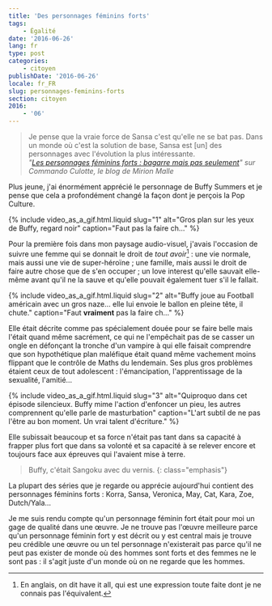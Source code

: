 ```yaml
---
title: 'Des personnages féminins forts'
tags:
    - Égalité
date: '2016-06-26'
lang: fr
type: post
categories:
    - citoyen
publishDate: '2016-06-26'
locale: fr_FR
slug: personnages-feminins-forts
section: citoyen
2016:
    - '06'
---
```


> Je pense que la vraie force de Sansa c'est qu'elle ne se bat pas. Dans un monde où c'est la solution de base, Sansa est [un] des personnages avec l'évolution la plus intéressante.  
> <cite>"[Les personnages féminins forts : bagarre mais pas seulement](http://www.mirionmalle.com/2015/06/les-personnages-feminins-forts-bagarre.html)" sur Commando Culotte, le blog de Mirion Malle</cite>

Plus jeune, j'ai énormément apprécié le personnage de Buffy Summers et je pense que cela a profondément changé la façon dont je perçois la <span lang="en">Pop Culture</span>.

<!--more-->

{% include video_as_a_gif.html.liquid 
  slug="1" 
  alt="Gros plan sur les yeux de Buffy, regard noir" 
  caption="Faut pas la faire ch…" 
%}

Pour la première fois dans mon paysage audio-visuel, j'avais l'occasion de suivre une femme qui se donnait le droit de _tout avoir_[^hia] : une vie normale, mais aussi une vie de super-héroïne ; une famille, mais aussi le droit de faire autre chose que de s'en occuper ; un <span lang="en">love interest</span> qu'elle sauvait elle-même avant qu'il ne la sauve et qu'elle pouvait également tuer s'il le fallait.

{% include video_as_a_gif.html.liquid 
  slug="2" 
  alt="Buffy joue au Football américain avec un gros naze… elle lui envoie le ballon en pleine tête, il chute." 
  caption="Faut **vraiment** pas la faire ch…" 
%}

Elle était décrite comme pas spécialement douée pour se faire belle mais l'était quand même sacrément, ce qui ne l'empêchait pas de se casser un ongle en défonçant la tronche d'un vampire à qui elle faisait comprendre que son hypothétique plan maléfique était quand même vachement moins flippant que le contrôle de Maths du lendemain. Ses plus gros problèmes étaient ceux de tout adolescent : l'émancipation, l'apprentissage de la sexualité, l'amitié…

{% include video_as_a_gif.html.liquid 
  slug="3" 
  alt="Quiproquo dans cet épisode silencieux. Buffy mime l'action d'enfoncer un pieu, les autres comprennent qu'elle parle de masturbation" 
  caption="L'art subtil de ne pas l'être au bon moment. Un vrai talent d'écriture." 
%}

Elle subissait beaucoup et sa force n'était pas tant dans sa capacité à frapper plus fort que dans sa volonté et sa capacité à se relever encore et toujours face aux épreuves qui l'avaient mise à terre.

> Buffy, c'était Sangoku avec du vernis.
{: class="emphasis"}

La plupart des séries que je regarde ou apprécie aujourd'hui contient des personnages féminins forts : Korra, Sansa, Veronica, May, Cat, Kara, Zoe, Dutch/Yala…

Je me suis rendu compte qu'un personnage féminin fort était pour moi un gage de qualité dans une œuvre. Je ne trouve pas l'œuvre meilleure parce qu'un personnage féminin fort y est décrit ou y est central mais je trouve peu crédible une œuvre ou un tel personnage n'existerait pas parce qu'il ne peut pas exister de monde où des hommes sont forts et des femmes ne le sont pas : il s'agit juste d'un monde où on ne regarde que les hommes.

[^hia]: En anglais, on dit <span lang="en">have it all</span>, qui est une expression toute faite dont je ne connais pas l'équivalent.
